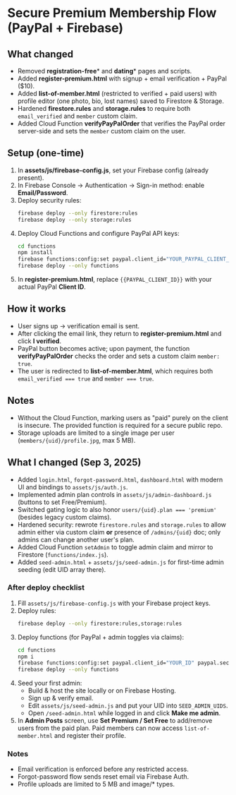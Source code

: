 
# Secure Premium Membership Flow (PayPal + Firebase)

## What changed
- Removed **registration-free*** and **dating*** pages and scripts.
- Added **register-premium.html** with signup + email verification + PayPal ($10).
- Added **list-of-member.html** (restricted to verified + paid users) with profile editor (one photo, bio, lost names) saved to Firestore & Storage.
- Hardened **firestore.rules** and **storage.rules** to require both `email_verified` and `member` custom claim.
- Added Cloud Function **verifyPayPalOrder** that verifies the PayPal order server-side and sets the `member` custom claim on the user.

## Setup (one-time)
1. In **assets/js/firebase-config.js**, set your Firebase config (already present).
2. In Firebase Console → Authentication → Sign-in method: enable **Email/Password**.
3. Deploy security rules:
   ```bash
   firebase deploy --only firestore:rules
   firebase deploy --only storage:rules
   ```
4. Deploy Cloud Functions and configure PayPal API keys:
   ```bash
   cd functions
   npm install
   firebase functions:config:set paypal.client_id="YOUR_PAYPAL_CLIENT_ID" paypal.secret="YOUR_PAYPAL_SECRET"
   firebase deploy --only functions
   ```
5. In **register-premium.html**, replace `{{PAYPAL_CLIENT_ID}}` with your actual PayPal **Client ID**.

## How it works
- User signs up → verification email is sent.
- After clicking the email link, they return to **register-premium.html** and click **I verified**.
- PayPal button becomes active; upon payment, the function **verifyPayPalOrder** checks the order and sets a custom claim `member: true`.
- The user is redirected to **list-of-member.html**, which requires both `email_verified === true` and `member === true`.

## Notes
- Without the Cloud Function, marking users as "paid" purely on the client is insecure. The provided function is required for a secure public repo.
- Storage uploads are limited to a single image per user (`members/{uid}/profile.jpg`, max 5 MB).


## What I changed (Sep 3, 2025)
- Added `login.html`, `forgot-password.html`, `dashboard.html` with modern UI and bindings to `assets/js/auth.js`.
- Implemented admin plan controls in `assets/js/admin-dashboard.js` (buttons to set Free/Premium).
- Switched gating logic to also honor `users/{uid}.plan === 'premium'` (besides legacy custom claims).
- Hardened security: rewrote `firestore.rules` and `storage.rules` to allow admin either via custom claim **or** presence of `/admins/{uid}` doc; only admins can change another user's plan.
- Added Cloud Function `setAdmin` to toggle admin claim and mirror to Firestore (`functions/index.js`).
- Added `seed-admin.html` + `assets/js/seed-admin.js` for first-time admin seeding (edit UID array there).

### After deploy checklist
1. Fill `assets/js/firebase-config.js` with your Firebase project keys.
2. Deploy rules:
   ```bash
   firebase deploy --only firestore:rules,storage:rules
   ```
3. Deploy functions (for PayPal + admin toggles via claims):
   ```bash
   cd functions
   npm i
   firebase functions:config:set paypal.client_id="YOUR_ID" paypal.secret="YOUR_SECRET"
   firebase deploy --only functions
   ```
4. Seed your first admin:
   - Build & host the site locally or on Firebase Hosting.
   - Sign up & verify email.
   - Edit `assets/js/seed-admin.js` and put your UID into `SEED_ADMIN_UIDS`.
   - Open `/seed-admin.html` while logged in and click **Make me admin**.
5. In **Admin Posts** screen, use **Set Premium / Set Free** to add/remove users from the paid plan. Paid members can now access `list-of-member.html` and register their profile.

### Notes
- Email verification is enforced before any restricted access.
- Forgot-password flow sends reset email via Firebase Auth.
- Profile uploads are limited to 5 MB and image/* types.
